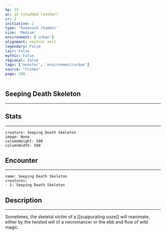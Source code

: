 ```yaml
---
hp: 13
ac: 15 (studded leather)
cr: 2
initiative: 2
type: 'humanoid (human)'    
size: 'Medium'
environment: ['urban']
alignment: neutral evil
legendary: False
lair: False
mythic: False
regional: False
tags: ['monster', 'environment/urban']
source: "CCodex"
page: 288
---
```


## Seeping Death Skeleton
---



## Stats
---

```statblock
creature: Seeping Death Skeleton
image: None
columnHeight: 500
columnWidth: 500
```

## Encounter
---

```encounter-table
name: Seeping Death Skeleton
creatures:
- 1: Seeping Death Skeleton
```

## Description
---
Sometimes, the skeletal victim of a [[suppurating ooze]] will reanimate, either by the twisted will of a necromancer or the ebb and flow of wild magic.





